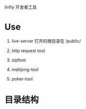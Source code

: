 linfiy 开发者工具

# Use

1. live-server
打开的根目录在 /public/

2. http request tool

3. zipfont

4. mahjong-tool

5. poker-tool

# 目录结构